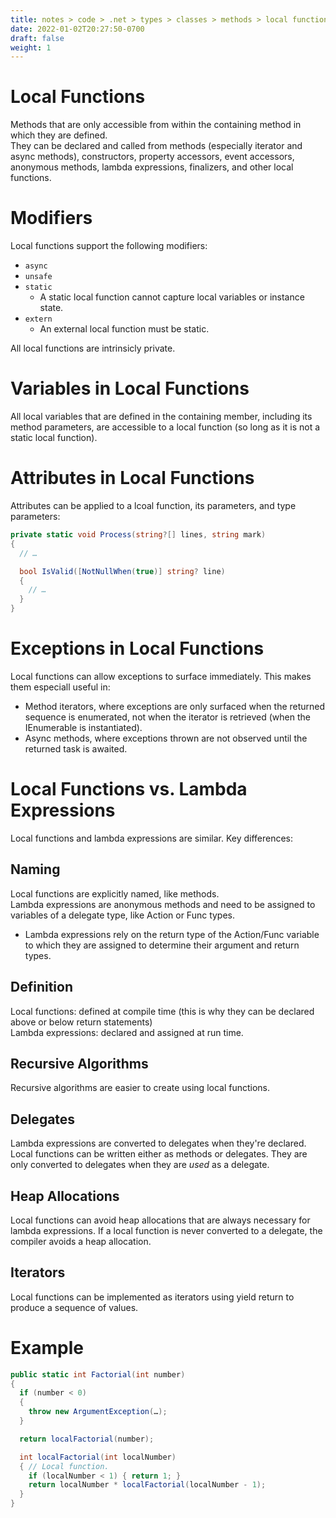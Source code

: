 ```yaml
---
title: notes > code > .net > types > classes > methods > local functions
date: 2022-01-02T20:27:50-0700
draft: false
weight: 1
---
```

# Local Functions
Methods that are only accessible from within the containing method in which they are defined.  
They can be declared and called from methods (especially iterator and async methods), constructors, property accessors, event accessors, anonymous methods, lambda expressions, finalizers, and other local functions.  

# Modifiers
Local functions support the following modifiers:
- `async`
- `unsafe`
- `static`
  - A static local function cannot capture local variables or instance state.
- `extern`
  - An external local function must be static.

All local functions are intrinsicly private.

# Variables in Local Functions
All local variables that are defined in the containing member, including its method parameters, are accessible to a local function (so long as it is not a static local function).

# Attributes in Local Functions
Attributes can be applied to a lcoal function, its parameters, and type parameters:
```cs
private static void Process(string?[] lines, string mark) 
{
  // …

  bool IsValid([NotNullWhen(true)] string? line) 
  {
    // …
  }
}
```

# Exceptions in Local Functions
Local functions can allow exceptions to surface immediately. This makes them especiall useful in:
- Method iterators, where exceptions are only surfaced when the returned sequence is enumerated, not when the iterator is retrieved (when the IEnumerable is instantiated).
- Async methods, where exceptions thrown are not observed until the returned task is awaited.

# Local Functions vs. Lambda Expressions
Local functions and lambda expressions are similar. Key differences:

## Naming
Local functions are explicitly named, like methods.  
Lambda expressions are anonymous methods and need to be assigned to variables of a delegate type, like Action or Func types.  
- Lambda expressions rely on the return type of the Action/Func variable to which they are assigned to determine their argument and return types.

## Definition
Local functions: defined at compile time (this is why they can be declared above or below return statements)  
Lambda expressions: declared and assigned at run time.  

## Recursive Algorithms
Recursive algorithms are easier to create using local functions.  

## Delegates
Lambda expressions are converted to delegates when they're declared.  
Local functions can be written either as methods or delegates. They are only converted to delegates when they are *used* as a delegate.  

## Heap Allocations
Local functions can avoid heap allocations that are always necessary for lambda expressions. If a local function is never converted to a delegate, the compiler avoids a heap allocation.  

## Iterators
Local functions can be implemented as iterators using yield return to produce a sequence of values.

# Example
```cs
public static int Factorial(int number) 
{
  if (number < 0) 
  {
    throw new ArgumentException(…);
  }

  return localFactorial(number);

  int localFactorial(int localNumber) 
  { // Local function.
    if (localNumber < 1) { return 1; }
    return localNumber * localFactorial(localNumber - 1);
  }
}
```
